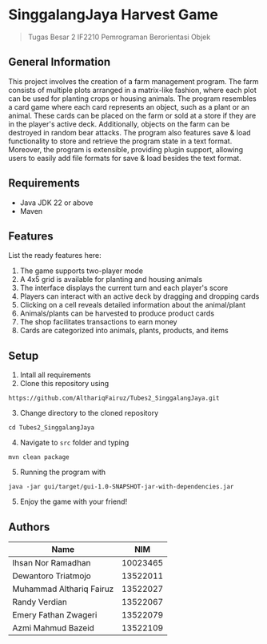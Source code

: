 # SinggalangJaya Harvest Game
> Tugas Besar 2 IF2210 Pemrograman Berorientasi Objek


## General Information
This project involves the creation of a farm management program. The farm consists of multiple plots arranged in a matrix-like fashion, where each plot can be used for planting crops or housing animals. The program resembles a card game where each card represents an object, such as a plant or an animal. These cards can be placed on the farm or sold at a store if they are in the player's active deck. Additionally, objects on the farm can be destroyed in random bear attacks. The program also features save & load functionality to store and retrieve the program state in a text format. Moreover, the program is extensible, providing plugin support, allowing users to easily add file formats for save & load besides the text format.


## Requirements
- Java JDK 22 or above
- Maven


## Features
List the ready features here:
1. The game supports two-player mode
2. A 4x5 grid is available for planting and housing animals
3. The interface displays the current turn and each player's score
4. Players can interact with an active deck by dragging and dropping cards
5. Clicking on a cell reveals detailed information about the animal/plant
6. Animals/plants can be harvested to produce product cards
7. The shop facilitates transactions to earn money
8. Cards are categorized into animals, plants, products, and items


## Setup
1. Intall all requirements
2. Clone this repository using
```
https://github.com/AlthariqFairuz/Tubes2_SinggalangJaya.git
```
3. Change directory to the cloned repository
```
cd Tubes2_SinggalangJaya
```
4. Navigate to `src` folder and typing
```
mvn clean package
```
5. Running the program with
```
java -jar gui/target/gui-1.0-SNAPSHOT-jar-with-dependencies.jar
```
5. Enjoy the game with your friend!



## Authors
| Name                             | NIM       |
| -------------------------------- | -------- |
| Ihsan Nor Ramadhan                | 10023465 |
| Dewantoro Triatmojo           | 13522011 |
| Muhammad Althariq Fairuz              | 13522027 |
| Randy Verdian                    | 13522067 |
| Emery Fathan Zwageri | 13522079 |
| Azmi Mahmud Bazeid           | 13522109 |

